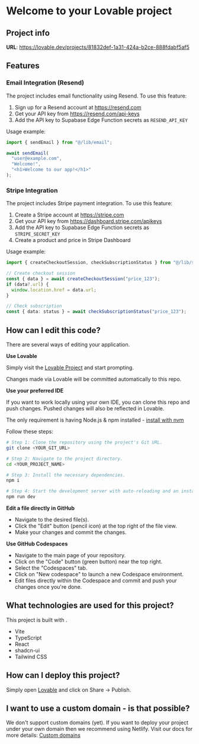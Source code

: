 # Welcome to your Lovable project

## Project info

**URL**: https://lovable.dev/projects/81832def-1a31-424a-b2ce-888fdabf5af5

## Features

### Email Integration (Resend)

The project includes email functionality using Resend. To use this feature:

1. Sign up for a Resend account at https://resend.com
2. Get your API key from https://resend.com/api-keys
3. Add the API key to Supabase Edge Function secrets as `RESEND_API_KEY`

Usage example:
```typescript
import { sendEmail } from "@/lib/email";

await sendEmail(
  "user@example.com",
  "Welcome!",
  "<h1>Welcome to our app!</h1>"
);
```

### Stripe Integration

The project includes Stripe payment integration. To use this feature:

1. Create a Stripe account at https://stripe.com
2. Get your API key from https://dashboard.stripe.com/apikeys
3. Add the API key to Supabase Edge Function secrets as `STRIPE_SECRET_KEY`
4. Create a product and price in Stripe Dashboard

Usage example:
```typescript
import { createCheckoutSession, checkSubscriptionStatus } from "@/lib/stripe";

// Create checkout session
const { data } = await createCheckoutSession("price_123");
if (data?.url) {
  window.location.href = data.url;
}

// Check subscription
const { data: status } = await checkSubscriptionStatus("price_123");
```

## How can I edit this code?

There are several ways of editing your application.

**Use Lovable**

Simply visit the [Lovable Project](https://lovable.dev/projects/81832def-1a31-424a-b2ce-888fdabf5af5) and start prompting.

Changes made via Lovable will be committed automatically to this repo.

**Use your preferred IDE**

If you want to work locally using your own IDE, you can clone this repo and push changes. Pushed changes will also be reflected in Lovable.

The only requirement is having Node.js & npm installed - [install with nvm](https://github.com/nvm-sh/nvm#installing-and-updating)

Follow these steps:

```sh
# Step 1: Clone the repository using the project's Git URL.
git clone <YOUR_GIT_URL>

# Step 2: Navigate to the project directory.
cd <YOUR_PROJECT_NAME>

# Step 3: Install the necessary dependencies.
npm i

# Step 4: Start the development server with auto-reloading and an instant preview.
npm run dev
```

**Edit a file directly in GitHub**

- Navigate to the desired file(s).
- Click the "Edit" button (pencil icon) at the top right of the file view.
- Make your changes and commit the changes.

**Use GitHub Codespaces**

- Navigate to the main page of your repository.
- Click on the "Code" button (green button) near the top right.
- Select the "Codespaces" tab.
- Click on "New codespace" to launch a new Codespace environment.
- Edit files directly within the Codespace and commit and push your changes once you're done.

## What technologies are used for this project?

This project is built with .

- Vite
- TypeScript
- React
- shadcn-ui
- Tailwind CSS

## How can I deploy this project?

Simply open [Lovable](https://lovable.dev/projects/81832def-1a31-424a-b2ce-888fdabf5af5) and click on Share -> Publish.

## I want to use a custom domain - is that possible?

We don't support custom domains (yet). If you want to deploy your project under your own domain then we recommend using Netlify. Visit our docs for more details: [Custom domains](https://docs.lovable.dev/tips-tricks/custom-domain/)

